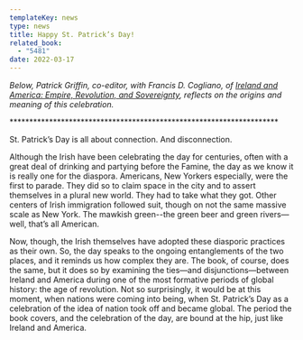 ```yaml
---
templateKey: news
type: news
title: Happy St. Patrick’s Day!
related_book:
  - "5481"
date: 2022-03-17
---
```

*Below, Patrick Griffin, co-editor, with Francis D. Cogliano, of [Ireland and America: Empire, Revolution, and Sovereignty](https://www.upress.virginia.edu/title/5481), reflects on the origins and meaning of this celebration.*

\*\*\*\*\*\*\*\*\*\*\*\*\*\*\*\*\*\*\*\*\*\*\*\*\*\*\*\*\*\*\*\*\*\*\*\*\*\*\*\*\*\*\*\*\*\*\*\*\*\*\*\*\*\*\*\*\*\*\*\*\*\*\*\*\*\*\*\*

St. Patrick’s Day is all about connection. And disconnection.

Although the Irish have been celebrating the day for centuries, often with a great deal of drinking and partying before the Famine, the day as we know it is really one for the diaspora. Americans, New Yorkers especially, were the first to parade. They did so to claim space in the city and to assert themselves in a plural new world. They had to take what they got. Other centers of Irish immigration followed suit, though on not the same massive scale as New York. The mawkish green--the green beer and green rivers—well, that’s all American.

Now, though, the Irish themselves have adopted these diasporic practices as their own. So, the day speaks to the ongoing entanglements of the two places, and it reminds us how complex they are. The book, of course, does the same, but it does so by examining the ties—and disjunctions—between Ireland and America during one of the most formative periods of global history: the age of revolution. Not so surprisingly, it would be at this moment, when nations were coming into being, when St. Patrick’s Day as a celebration of the idea of nation took off and became global. The period the book covers, and the celebration of the day, are bound at the hip, just like Ireland and America.